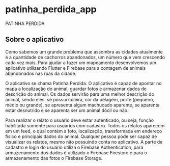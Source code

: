 # patinha_perdida_app

PATINHA PERDIDA 

###

## Sobre o aplicativo

  Como sabemos um grande problema que assombra as cidades atualmente é a quantidade de cachorros abandonados, um número que vem crescendo cada vez mais. Para ajudar a fazer um mapeamento desenvolvemos um aplicativo utilizando Flutter e Firebase para a contagem de animais abandonados nas ruas da cidade. 
  
  O aplicativo se chama Patinha Perdida. O aplicativo é capaz de apontar no mapa a localização do animal, guardar fotos e armazenar dados de descrição do animal. Os dados servirão para uma melhor descrição do animal, sendo eles: se possui coleira, cor da pelagem, porte (pequeno, médio ou grande), se apresenta algum machucado aparente, se aparenta estar desnutrido e se aparenta ser um animal dócil ou não. 
  
  Para realizar o relato o usuário deve estar autenticado, ou seja, função habilitada somente para usuários com cadastro. Todos os relatos aparecem em um feed, o qual contém a foto, localização, transformada em endereço físico e principais dados do animal. Qualquer pessoa pode ser capaz de visualizar os relatos, mesmo não possuindo conta no aplicativo. A parte de cadastro e login do usuário utiliza o Firebase Authentication, para armazenamento dos dados é utilizado o Firebase Firestore e para o armazenamento das fotos o Firebase Storage.


